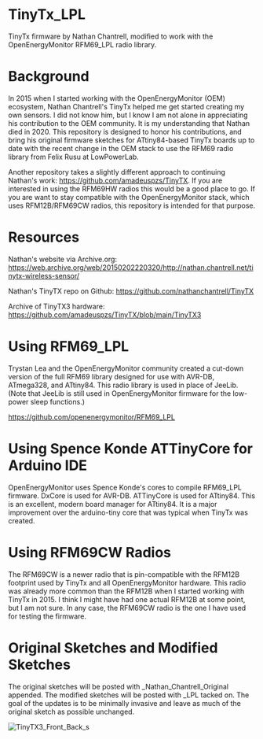 # TinyTx_LPL
TinyTx firmware by Nathan Chantrell, modified to work with the OpenEnergyMonitor RFM69_LPL radio library.

# Background
In 2015 when I started working with the OpenEnergyMonitor (OEM) ecosystem, Nathan Chantrell's TinyTx helped me get started creating my own sensors. I did not know him, but I know I am not alone in appreciating his contribution to the OEM community. It is my understanding that Nathan died in 2020. This repository is designed to honor his contributions, and bring his original firmware sketches for ATtiny84-based TinyTx boards up to date with the recent change in the OEM stack to use the RFM69 radio library from Felix Rusu at LowPowerLab. 

Another repository takes a slightly different approach to continuing Nathan's work: https://github.com/amadeuspzs/TinyTX. If you are interested in using the RFM69HW radios this would be a good place to go. If you are want to stay compatible with the OpenEnergyMonitor stack, which uses RFM12B/RFM69CW radios, this repository is intended for that purpose.

# Resources
Nathan's website via Archive.org: https://web.archive.org/web/20150202220320/http://nathan.chantrell.net/tinytx-wireless-sensor/

Nathan's TinyTX repo on Github: https://github.com/nathanchantrell/TinyTX

Archive of TinyTX3 hardware: https://github.com/amadeuspzs/TinyTX/blob/main/TinyTX3

# Using RFM69_LPL
Trystan Lea and the OpenEnergyMonitor community created a cut-down version of the full RFM69 library designed for use with AVR-DB, ATmega328, and ATtiny84. This radio library is used in place of JeeLib. (Note that JeeLib is still used in OpenEnergyMonitor firmware for the low-power sleep functions.)

https://github.com/openenergymonitor/RFM69_LPL

# Using Spence Konde ATTinyCore for Arduino IDE
OpenEnergyMonitor uses Spence Konde's cores to compile RFM69_LPL firmware. DxCore is used for AVR-DB. ATTinyCore is used for ATtiny84. This is an excellent, modern board manager for ATtiny84. It is a major improvement over the arduino-tiny core that was typical when TinyTx was created.

# Using RFM69CW Radios
The RFM69CW is a newer radio that is pin-compatible with the RFM12B footprint used by TinyTx and all OpenEnergyMonitor hardware. This radio was already more common than the RFM12B when I started working with TinyTx in 2015. I think I might have had one actual RFM12B at some point, but I am not sure. In any case, the RFM69CW radio is the one I have used for testing the firmware.

# Original Sketches and Modified Sketches
The original sketches will be posted with _Nathan_Chantrell_Original appended. The modified sketches will be posted with _LPL tacked on. The goal of the updates is to be minimally invasive and leave as much of the original sketch as possible unchanged.

![TinyTX3_Front_Back_s](https://github.com/brandock/TinyTx_LPL/assets/17953028/662c0414-b3f3-4194-8896-3826b442ee06)
